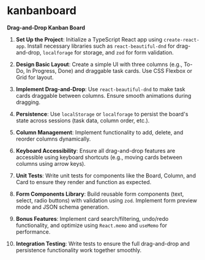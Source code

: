 # kanbanboard
**Drag-and-Drop Kanban Board**

1. **Set Up the Project**: Initialize a TypeScript React app using `create-react-app`. Install necessary libraries such as `react-beautiful-dnd` for drag-and-drop, `localforage` for storage, and `zod` for form validation.

2. **Design Basic Layout**: Create a simple UI with three columns (e.g., To-Do, In Progress, Done) and draggable task cards. Use CSS Flexbox or Grid for layout.

3. **Implement Drag-and-Drop**: Use `react-beautiful-dnd` to make task cards draggable between columns. Ensure smooth animations during dragging.

4. **Persistence**: Use `localStorage` or `localforage` to persist the board's state across sessions (task data, column order, etc.).

5. **Column Management**: Implement functionality to add, delete, and reorder columns dynamically.

6. **Keyboard Accessibility**: Ensure all drag-and-drop features are accessible using keyboard shortcuts (e.g., moving cards between columns using arrow keys).

7. **Unit Tests**: Write unit tests for components like the Board, Column, and Card to ensure they render and function as expected.

8. **Form Components Library**: Build reusable form components (text, select, radio buttons) with validation using `zod`. Implement form preview mode and JSON schema generation.

9. **Bonus Features**: Implement card search/filtering, undo/redo functionality, and optimize using `React.memo` and `useMemo` for performance.

10. **Integration Testing**: Write tests to ensure the full drag-and-drop and persistence functionality work together smoothly.